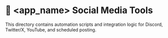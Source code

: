 # 📣 <app_name> Social Media Tools

This directory contains automation scripts and integration logic for Discord, Twitter/X, YouTube, and scheduled posting.
